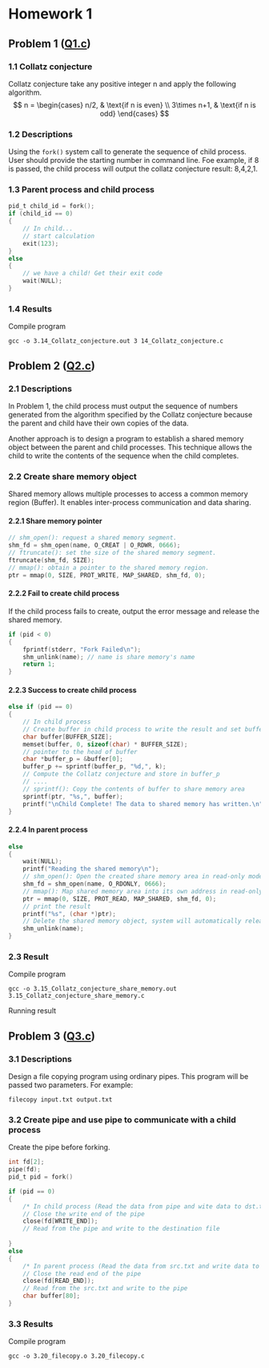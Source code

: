 # Homework 1
## Problem 1 ([Q1.c](./3.14_Collatz_conjecture.c))
### 1.1 Collatz conjecture 
Collatz conjecture take any positive integer n and apply the following algorithm.
$$
n =
\begin{cases}
n/2, & \text{if n is even}  \\
3\times n+1, & \text{if n is odd}
\end{cases}
$$

### 1.2 Descriptions
Using the `fork()` system call to generate the sequence of child process. User should provide the starting number in command line. Foe example, if 8 is passed, the child process will output the collatz conjecture result: 8,4,2,1.
### 1.3 Parent process and child process
``` c
pid_t child_id = fork();
if (child_id == 0) 
{
    // In child...
    // start calculation
    exit(123);
}
else
{
    // we have a child! Get their exit code
    wait(NULL);
}

```
### 1.4 Results
Compile program
```
gcc -o 3.14_Collatz_conjecture.out 3 14_Collatz_conjecture.c
```


## Problem 2 ([Q2.c](./3.15_Collatz_conjecture_share_memory.c))
### 2.1 Descriptions
In Problem 1, the child process must output the sequence of numbers generated from the algorithm specified by the Collatz conjecture because the parent and child have their own copies of the data. 

Another approach is to design a program to establish a shared memory object between the parent and child processes. This technique allows the child to write the contents of the sequence when the child completes.  

### 2.2 Create share memory object
Shared memory allows multiple processes to access a common memory region (Buffer). It enables inter-process communication and data sharing.

#### 2.2.1 Share memory pointer
```c
// shm_open(): request a shared memory segment.
shm_fd = shm_open(name, O_CREAT | O_RDWR, 0666);
// ftruncate(): set the size of the shared memory segment.
ftruncate(shm_fd, SIZE);
// mmap(): obtain a pointer to the shared memory region.
ptr = mmap(0, SIZE, PROT_WRITE, MAP_SHARED, shm_fd, 0);  
```

#### 2.2.2 Fail to create child process
If the child process fails to create, output the error message and release the shared memory.
```c
if (pid < 0)
{
    fprintf(stderr, "Fork Failed\n");
	shm_unlink(name); // name is share memory's name
	return 1;
}
```
#### 2.2.3 Success to create child process

```c
else if (pid == 0)
{
	// In child process
	// Create buffer in child process to write the result and set buffer to 0
    char buffer[BUFFER_SIZE];
	memset(buffer, 0, sizeof(char) * BUFFER_SIZE);
	// pointer to the head of buffer
	char *buffer_p = &buffer[0];
	buffer_p += sprintf(buffer_p, "%d,", k);
    // Compute the Collatz conjecture and store in buffer_p 
    // ....
    // sprintf(): Copy the contents of buffer to share memory area
	sprintf(ptr, "%s,", buffer);
	printf("\nChild Complete! The data to shared memory has written.\n");
}
```
#### 2.2.4 In parent process

```c
else
{
	wait(NULL);
	printf("Reading the shared memory\n");
	// shm_open(): Open the created share memory area in read-only mode.
	shm_fd = shm_open(name, O_RDONLY, 0666);
	// mmap(): Map shared memory area into its own address in read-only mode.
	ptr = mmap(0, SIZE, PROT_READ, MAP_SHARED, shm_fd, 0); 
	// print the result
	printf("%s", (char *)ptr);
	// Delete the shared memory object, system will automatically release the shared memory area.
	shm_unlink(name);
}
```

### 2.3 Result
Compile program
```
gcc -o 3.15_Collatz_conjecture_share_memory.out 3.15_Collatz_conjecture_share_memory.c 
```

Running result



## Problem 3 ([Q3.c](./3.20_filecopy.c))
### 3.1 Descriptions

Design a file copying program using ordinary pipes. This program will be passed two parameters. For example:
```
filecopy input.txt output.txt
```
### 3.2 Create pipe and use pipe to communicate with a child process
Create the pipe before forking.
```c
int fd[2];
pipe(fd);
pid_t pid = fork()

if (pid == 0)
{
	/* In child process (Read the data from pipe and wite data to dst.txt) */
	// Close the write end of the pipe
	close(fd[WRITE_END]);
	// Read from the pipe and write to the destination file
	
}
else 
{
	/* In parent process (Read the data from src.txt and write data to pipes) */
	// Close the read end of the pipe
	close(fd[READ_END]); 	
	// Read from the src.txt and write to the pipe
	char buffer[80];
}

```

### 3.3 Results
Compile program
```
gcc -o 3.20_filecopy.o 3.20_filecopy.c
```